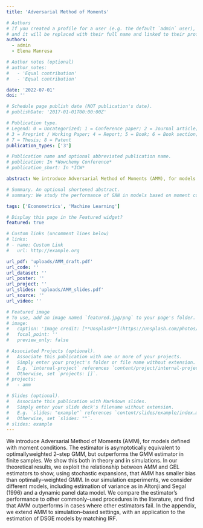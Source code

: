 ```yaml
---
title: 'Adversarial Method of Moments'

# Authors
# If you created a profile for a user (e.g. the default `admin` user), write the username (folder name) here
# and it will be replaced with their full name and linked to their profile.
authors:
  - admin
  - Elena Manresa

# Author notes (optional)
# author_notes:
#   - 'Equal contribution'
#   - 'Equal contribution'

date: '2022-07-01'
doi: ''

# Schedule page publish date (NOT publication's date).
# publishDate: '2017-01-01T00:00:00Z'

# Publication type.
# Legend: 0 = Uncategorized; 1 = Conference paper; 2 = Journal article;
# 3 = Preprint / Working Paper; 4 = Report; 5 = Book; 6 = Book section;
# 7 = Thesis; 8 = Patent
publication_types: ['3']

# Publication name and optional abbreviated publication name.
# publication: In *Wowchemy Conference*
# publication_short: In *ICW*

abstract: We introduce Adversarial Method of Moments (AMM), for models defined with moment conditions. The estimator is asymptotically equivalent to optimallyweighted 2–step GMM, but outperforms the GMM estimator in finite samples. We show this both in theory and in simulations. In our theoretical results, we exploit the relationship between AMM and GEL estimators to show, using stochastic expansions, that AMM has smaller bias than optimally–weighted GMM. In our simulation experiments, we consider different models, including estimation of variance as in Altonji and Segal (1996) and a dynamic panel data model. We compare the estimator’s performance to other commonly–used procedures in the literature, and find that AMM outperforms in cases where other estimators fail. In the appendix, we extend AMM to simulation–based settings, with an application to the estimation of DSGE models by matching IRF.

# Summary. An optional shortened abstract.
# summary: We study the performance of GAN in models based on moment conditions, and characterize it's finite sample properties.

tags: ['Econometrics', 'Machine Learning']

# Display this page in the Featured widget?
featured: true

# Custom links (uncomment lines below)
# links:
# - name: Custom Link
#   url: http://example.org

url_pdf: 'uploads/AMM_draft.pdf'
url_code: ''
url_dataset: ''
url_poster: ''
url_project: ''
url_slides: 'uploads/AMM_slides.pdf'
url_source: ''
url_video: ''

# Featured image
# To use, add an image named `featured.jpg/png` to your page's folder.
# image:
#   caption: 'Image credit: [**Unsplash**](https://unsplash.com/photos/pLCdAaMFLTE)'
#   focal_point: ''
#   preview_only: false

# Associated Projects (optional).
#   Associate this publication with one or more of your projects.
#   Simply enter your project's folder or file name without extension.
#   E.g. `internal-project` references `content/project/internal-project/index.md`.
#   Otherwise, set `projects: []`.
# projects:
#   - amm

# Slides (optional).
#   Associate this publication with Markdown slides.
#   Simply enter your slide deck's filename without extension.
#   E.g. `slides: "example"` references `content/slides/example/index.md`.
#   Otherwise, set `slides: ""`.
# slides: example
---
```


We introduce Adversarial Method of Moments (AMM), for models defined with moment conditions. The estimator is asymptotically equivalent to optimallyweighted 2–step GMM, but outperforms the GMM estimator in finite samples. We show this both in theory and in simulations. In our theoretical results, we exploit the relationship between AMM and GEL estimators to show, using stochastic expansions, that AMM has smaller bias than optimally–weighted GMM. In our simulation experiments, we consider different models, including estimation of variance as in Altonji and Segal (1996) and a dynamic panel data model. We compare the estimator’s performance to other commonly–used procedures in the literature, and find that AMM outperforms in cases where other estimators fail. In the appendix, we extend AMM to simulation–based settings, with an application to the estimation of DSGE models by matching IRF.